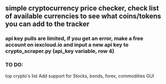 ## simple cryptocurrency price checker, check list of available currencies to see what coins/tokens you can add to the tracker

### api key pulls are limited, if you get an error, make a free account on iexcloud.io and input a new api key to crypto_scraper.py (api_key variable, row 4)

### TO DO:

top crypto's list
Add support for Stocks, bonds, forex, commodities 
GUI
